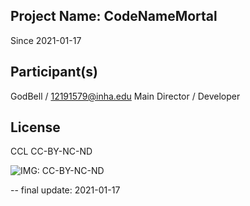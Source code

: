 Project Name: CodeNameMortal
---
Since 2021-01-17

Participant(s)
---
GodBell / 12191579@inha.edu
Main Director / Developer

License
---
CCL CC-BY-NC-ND

![IMG: CC-BY-NC-ND](https://gongu.copyright.or.kr/static/gongu/img/common/img_cc_by_nc_sa.png)

--
final update: 2021-01-17
